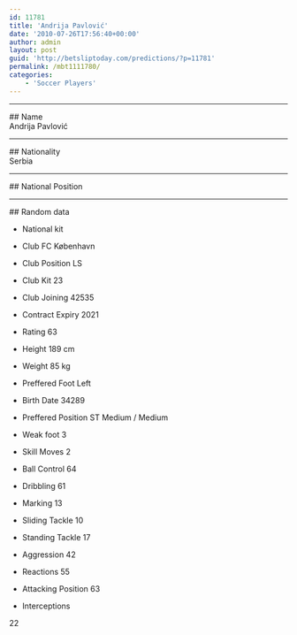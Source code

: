 ```yaml
---
id: 11781
title: 'Andrija Pavlović'
date: '2010-07-26T17:56:40+00:00'
author: admin
layout: post
guid: 'http://betsliptoday.com/predictions/?p=11781'
permalink: /mbt1111780/
categories:
    - 'Soccer Players'
---
```


- - - - - -

\## Name  
 Andrija Pavlović

- - - - - -

\## Nationality  
 Serbia

- - - - - -

\## National Position

- - - - - -

\## Random data

- National kit
- Club
 FC København

- Club Position
 LS

- Club Kit
 23

- Club Joining
 42535

- Contract Expiry
 2021

- Rating
 63

- Height
 189 cm

- Weight
 85 kg

- Preffered Foot
 Left

- Birth Date
 34289

- Preffered Position
 ST Medium / Medium

- Weak foot
 3

- Skill Moves
 2

- Ball Control
 64

- Dribbling
 61

- Marking
 13

- Sliding Tackle
 10

- Standing Tackle
 17

- Aggression
 42

- Reactions
 55

- Attacking Position
 63

- Interceptions

 22